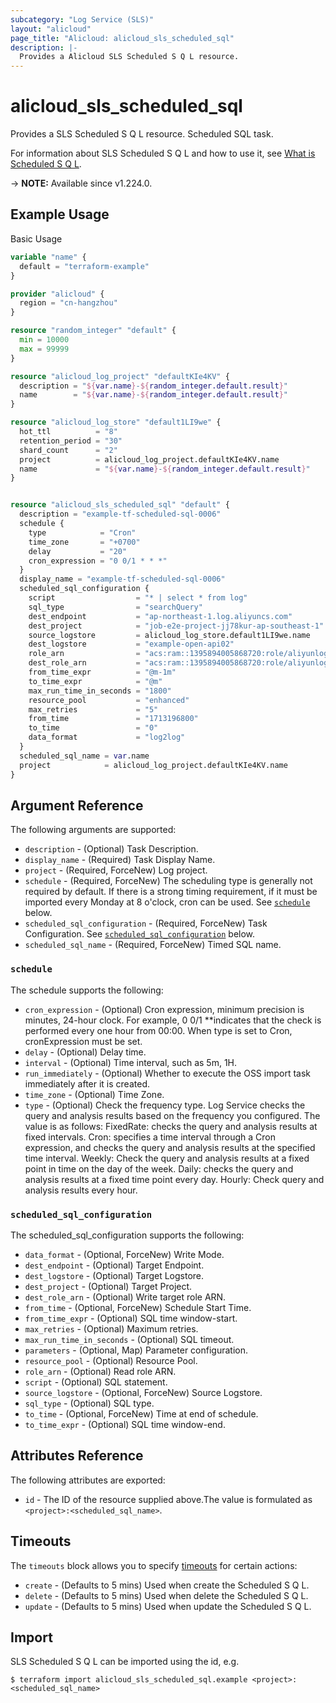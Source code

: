 ```yaml
---
subcategory: "Log Service (SLS)"
layout: "alicloud"
page_title: "Alicloud: alicloud_sls_scheduled_sql"
description: |-
  Provides a Alicloud SLS Scheduled S Q L resource.
---
```


# alicloud_sls_scheduled_sql

Provides a SLS Scheduled S Q L resource. Scheduled SQL task.

For information about SLS Scheduled S Q L and how to use it, see [What is Scheduled S Q L](https://www.alibabacloud.com/help/en/).

-> **NOTE:** Available since v1.224.0.

## Example Usage

Basic Usage

```terraform
variable "name" {
  default = "terraform-example"
}

provider "alicloud" {
  region = "cn-hangzhou"
}

resource "random_integer" "default" {
  min = 10000
  max = 99999
}

resource "alicloud_log_project" "defaultKIe4KV" {
  description = "${var.name}-${random_integer.default.result}"
  name        = "${var.name}-${random_integer.default.result}"
}

resource "alicloud_log_store" "default1LI9we" {
  hot_ttl          = "8"
  retention_period = "30"
  shard_count      = "2"
  project          = alicloud_log_project.defaultKIe4KV.name
  name             = "${var.name}-${random_integer.default.result}"
}


resource "alicloud_sls_scheduled_sql" "default" {
  description = "example-tf-scheduled-sql-0006"
  schedule {
    type            = "Cron"
    time_zone       = "+0700"
    delay           = "20"
    cron_expression = "0 0/1 * * *"
  }
  display_name = "example-tf-scheduled-sql-0006"
  scheduled_sql_configuration {
    script                  = "* | select * from log"
    sql_type                = "searchQuery"
    dest_endpoint           = "ap-northeast-1.log.aliyuncs.com"
    dest_project            = "job-e2e-project-jj78kur-ap-southeast-1"
    source_logstore         = alicloud_log_store.default1LI9we.name
    dest_logstore           = "example-open-api02"
    role_arn                = "acs:ram::1395894005868720:role/aliyunlogetlrole"
    dest_role_arn           = "acs:ram::1395894005868720:role/aliyunlogetlrole"
    from_time_expr          = "@m-1m"
    to_time_expr            = "@m"
    max_run_time_in_seconds = "1800"
    resource_pool           = "enhanced"
    max_retries             = "5"
    from_time               = "1713196800"
    to_time                 = "0"
    data_format             = "log2log"
  }
  scheduled_sql_name = var.name
  project            = alicloud_log_project.defaultKIe4KV.name
}
```

## Argument Reference

The following arguments are supported:
* `description` - (Optional) Task Description.
* `display_name` - (Required) Task Display Name.
* `project` - (Required, ForceNew) Log project.
* `schedule` - (Required, ForceNew) The scheduling type is generally not required by default. If there is a strong timing requirement, if it must be imported every Monday at 8 o'clock, cron can be used. See [`schedule`](#schedule) below.
* `scheduled_sql_configuration` - (Required, ForceNew) Task Configuration. See [`scheduled_sql_configuration`](#scheduled_sql_configuration) below.
* `scheduled_sql_name` - (Required, ForceNew) Timed SQL name.

### `schedule`

The schedule supports the following:
* `cron_expression` - (Optional) Cron expression, minimum precision is minutes, 24-hour clock. For example, 0 0/1 **indicates that the check is performed every one hour from 00:00. When type is set to Cron, cronExpression must be set.
* `delay` - (Optional) Delay time.
* `interval` - (Optional) Time interval, such as 5m, 1H.
* `run_immediately` - (Optional) Whether to execute the OSS import task immediately after it is created.
* `time_zone` - (Optional) Time Zone.
* `type` - (Optional) Check the frequency type. Log Service checks the query and analysis results based on the frequency you configured. The value is as follows: FixedRate: checks the query and analysis results at fixed intervals. Cron: specifies a time interval through a Cron expression, and checks the query and analysis results at the specified time interval. Weekly: Check the query and analysis results at a fixed point in time on the day of the week. Daily: checks the query and analysis results at a fixed time point every day. Hourly: Check query and analysis results every hour.

### `scheduled_sql_configuration`

The scheduled_sql_configuration supports the following:
* `data_format` - (Optional, ForceNew) Write Mode.
* `dest_endpoint` - (Optional) Target Endpoint.
* `dest_logstore` - (Optional) Target Logstore.
* `dest_project` - (Optional) Target Project.
* `dest_role_arn` - (Optional) Write target role ARN.
* `from_time` - (Optional, ForceNew) Schedule Start Time.
* `from_time_expr` - (Optional) SQL time window-start.
* `max_retries` - (Optional) Maximum retries.
* `max_run_time_in_seconds` - (Optional) SQL timeout.
* `parameters` - (Optional, Map) Parameter configuration.
* `resource_pool` - (Optional) Resource Pool.
* `role_arn` - (Optional) Read role ARN.
* `script` - (Optional) SQL statement.
* `source_logstore` - (Optional, ForceNew) Source Logstore.
* `sql_type` - (Optional) SQL type.
* `to_time` - (Optional, ForceNew) Time at end of schedule.
* `to_time_expr` - (Optional) SQL time window-end.

## Attributes Reference

The following attributes are exported:
* `id` - The ID of the resource supplied above.The value is formulated as `<project>:<scheduled_sql_name>`.

## Timeouts

The `timeouts` block allows you to specify [timeouts](https://www.terraform.io/docs/configuration-0-11/resources.html#timeouts) for certain actions:
* `create` - (Defaults to 5 mins) Used when create the Scheduled S Q L.
* `delete` - (Defaults to 5 mins) Used when delete the Scheduled S Q L.
* `update` - (Defaults to 5 mins) Used when update the Scheduled S Q L.

## Import

SLS Scheduled S Q L can be imported using the id, e.g.

```shell
$ terraform import alicloud_sls_scheduled_sql.example <project>:<scheduled_sql_name>
```
